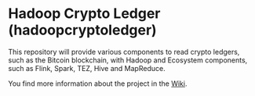 # Hadoop Crypto Ledger (hadoopcryptoledger)
This repository will provide various components to read crypto ledgers, such as the Bitcoin blockchain, with Hadoop and Ecosystem components, such as Flink, Spark, TEZ, Hive and MapReduce. 

You find more information about the project in the [Wiki](https://github.com/ZuInnoTe/hadoopcryptoledger/wiki).

